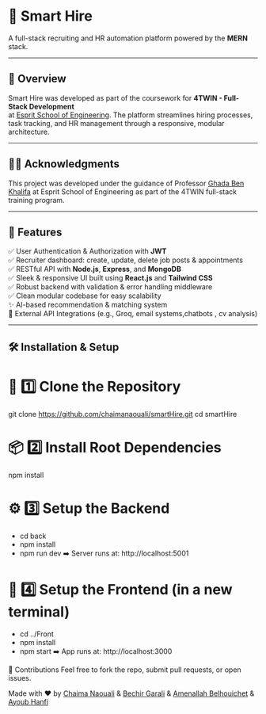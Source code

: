 # 🚀 Smart Hire  
A full-stack recruiting and HR automation platform powered by the **MERN** stack.

---

## 📌 Overview  
Smart Hire was developed as part of the coursework for **4TWIN - Full-Stack Development**  
at [Esprit School of Engineering](https://esprit.tn/). The platform streamlines hiring processes,  
task tracking, and HR management through a responsive, modular architecture.

---


## 👩‍🏫 Acknowledgments
This project was developed under the guidance of Professor [Ghada Ben Khalifa](https://github.com/BenKhalifaGHADA)
at Esprit School of Engineering as part of the 4TWIN full-stack training program.

---

## 🌟 Features  

✅ User Authentication & Authorization with **JWT**  
✅ Recruiter dashboard: create, update, delete job posts & appointments  
✅ RESTful API with **Node.js**, **Express**, and **MongoDB**  
✅ Sleek & responsive UI built using **React.js** and **Tailwind CSS**  
✅ Robust backend with validation & error handling middleware  
✅ Clean modular codebase for easy scalability  
✨ AI-based recommendation & matching system  
🔌 External API Integrations (e.g., Groq, email systems,chatbots , cv analysis)

---

## 🛠️ Installation & Setup

# 🔁 1️⃣ Clone the Repository
git clone https://github.com/chaimanaouali/smartHire.git
cd smartHire

# 📦 2️⃣ Install Root Dependencies
npm install

# ⚙️ 3️⃣ Setup the Backend
- cd back
- npm install
- npm run dev
➡️ Server runs at: http://localhost:5001

# 🎨 4️⃣ Setup the Frontend (in a new terminal)
- cd ../Front
- npm install
- npm start
➡️ App runs at: http://localhost:3000


🤝 Contributions
Feel free to fork the repo, submit pull requests, or open issues.

Made with ❤️ by [Chaima Naouali](https://github.com/chaimanaouali) & [Bechir Garali](https://github.com/garali10) & [Amenallah Belhouichet](https://github.com/AmenAllahBelhouichet) & [Ayoub Hanfi](https://github.com/ayoubhanfi)



